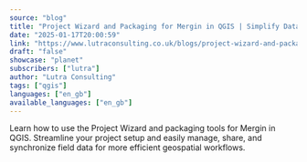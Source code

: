 ```yaml
---
source: "blog"
title: "Project Wizard and Packaging for Mergin in QGIS | Simplify Data Management"
date: "2025-01-17T20:00:59"
link: "https://www.lutraconsulting.co.uk/blogs/project-wizard-and-packaging-for-mergin-in-qgis?utm_source=qgis"
draft: "false"
showcase: "planet"
subscribers: ["lutra"]
author: "Lutra Consulting"
tags: ["qgis"]
languages: ["en_gb"]
available_languages: ["en_gb"]
---
```


Learn how to use the Project Wizard and packaging tools for Mergin in QGIS. Streamline your project setup and easily manage, share, and synchronize field data for more efficient geospatial workflows.
